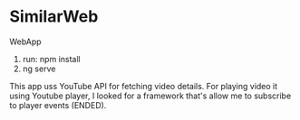 # SimilarWeb
WebApp
1. run: npm install
2. ng serve

This app uss YouTube API for fetching video details.
For playing video it using Youtube player, 
I looked for a framework that's allow me to subscribe to player events (ENDED).

